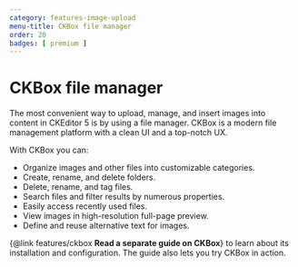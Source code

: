 ```yaml
---
category: features-image-upload
menu-title: CKBox file manager
order: 20
badges: [ premium ]
---
```


# CKBox file manager

The most convenient way to upload, manage, and insert images into content in CKEditor 5 is by using a file manager. CKBox is a modern file management platform with a clean UI and a top-notch UX.

With CKBox you can:
- Organize images and other files into customizable categories.
- Create, rename, and delete folders.
- Delete, rename, and tag files.
- Search files and filter results by numerous properties.
- Easily access recently used files.
- View images in high-resolution full-page preview.
- Define and reuse alternative text for images.

{@link features/ckbox **Read a separate guide on CKBox**} to learn about its installation and configuration. The guide also lets you try CKBox in action.
